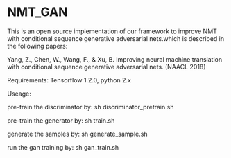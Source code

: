# NMT_GAN
This is an open source implementation of our framework to improve NMT with conditional sequence generative adversarial nets.which is described in the following papers: 

Yang, Z., Chen, W., Wang, F., & Xu, B. Improving neural machine translation with conditional sequence generative adversarial nets. (NAACL 2018)

Requirements: Tensorflow 1.2.0, python 2.x

Useage:

pre-train the discriminator by: sh discriminator_pretrain.sh

pre-train the generator by: sh train.sh

generate the samples by: sh generate_sample.sh

run the gan training by: sh gan_train.sh

